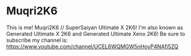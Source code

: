 # Muqri2K6
This is me! Muqri2K6 // SuperSaiyan Ultimate X 2K6! I'm also known as Generated Ultimate X 2K6 and Generated Ultimate Xeno 2K6! Be sure to subscribe my channel is: https://www.youtube.com/channel/UCEL6WQMGW5nHoyP4NAfi5ZQ
